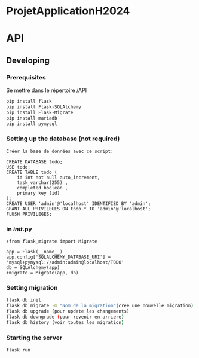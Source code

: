 # ProjetApplicationH2024

# API

## Developing

### Prerequisites
Se mettre dans le répertoire /API
```bash
pip install flask
pip install Flask-SQLAlchemy
pip install Flask-Migrate
pip install mariadb
pip install pymysql
```
### Setting up the database (not required)
```
Créer la base de données avec ce script:

CREATE DATABASE todo;
USE todo;
CREATE TABLE todo (
    id int not null auto_increment,
    task varchar(255) ,
    completed boolean ,
    primary key (id)
);
CREATE USER 'admin'@'localhost' IDENTIFIED BY 'admin';
GRANT ALL PRIVILEGES ON todo.* TO 'admin'@'localhost';
FLUSH PRIVILEGES;
```

### in _init_.py
```
+from flask_migrate import Migrate

app = Flask(__name__)
app.config['SQLALCHEMY_DATABASE_URI'] = 'mysql+pymysql://admin:admin@localhost/TODO'  
db = SQLAlchemy(app)
+migrate = Migrate(app, db)
```

### Setting migration
```bash
flask db init
flask db migrate -m "Nom_de_la_migration"(cree une nouvelle migration)
flask db upgrade (pour update les changements)
flask db downgrade (pour revenir en arriere)
flask db history (voir toutes les migration)
```

### Starting the server
```bash
flask run
```
